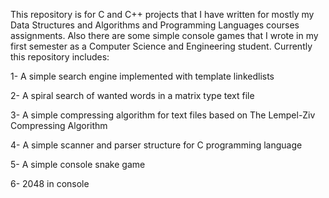 This repository is for C and C++ projects that I have written for mostly my Data Structures and Algorithms and Programming Languages courses assignments. Also there are some simple console games that I wrote in my first semester as a Computer Science and Engineering student. Currently this repository includes:

1- A simple search engine implemented with template linkedlists

2- A spiral search of wanted words in a matrix type text file

3- A simple compressing algorithm for text files based on The Lempel-Ziv Compressing Algorithm

4- A simple scanner and parser structure for C programming language

5- A simple console snake game

6- 2048 in console
